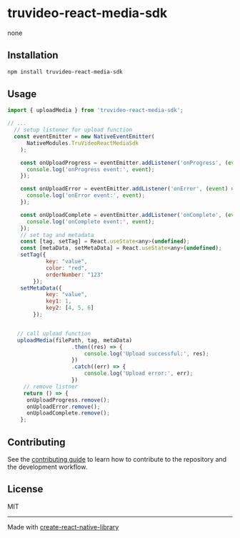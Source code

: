# truvideo-react-media-sdk

none

## Installation

```sh
npm install truvideo-react-media-sdk
```

## Usage


```js
import { uploadMedia } from 'truvideo-react-media-sdk';

// ...
  // setup listener for upload function
  const eventEmitter = new NativeEventEmitter(
      NativeModules.TruVideoReactMediaSdk
    );

    const onUploadProgress = eventEmitter.addListener('onProgress', (event) => {
      console.log('onProgress event:', event);
    });

    const onUploadError = eventEmitter.addListener('onError', (event) => {
      console.log('onError event:', event);
    });

    const onUploadComplete = eventEmitter.addListener('onComplete', (event) => {
      console.log('onComplete event:', event);
    });
    // set tag and metadata
    const [tag, setTag] = React.useState<any>(undefined);
    const [metaData, setMetaData] = React.useState<any>(undefined);
    setTag({
            key: "value",
            color: "red",
            orderNumber: "123"
        });
    setMetaData({
            key: "value",
            key1: 1,
            key2: [4, 5, 6]
        });


   // call upload function
   uploadMedia(filePath, tag, metaData)
                    .then((res) => {
                        console.log('Upload successful:', res);
                    })
                    .catch((err) => {
                        console.log('Upload error:', err);
                    })
     // remove listner
     return () => {
      onUploadProgress.remove();
      onUploadError.remove();
      onUploadComplete.remove();
    };
```


## Contributing

See the [contributing guide](CONTRIBUTING.md) to learn how to contribute to the repository and the development workflow.

## License

MIT

---

Made with [create-react-native-library](https://github.com/callstack/react-native-builder-bob)
